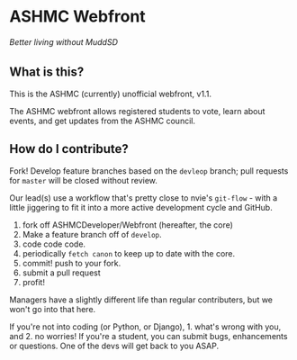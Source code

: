 # ASHMC Webfront

###### Better living without MuddSD

## What is this?

This is the ASHMC (currently) unofficial webfront, v1.1.

The ASHMC webfront allows registered students to vote, learn about events, and get updates from
the ASHMC council.

## How do I contribute?

Fork! Develop feature branches based on the `devleop` branch; pull requests for
`master` will be closed without review.

Our lead(s) use a workflow that's pretty close to nvie's `git-flow` - with a
little jiggering to fit it into a more active development cycle and GitHub.

1. fork off ASHMCDeveloper/Webfront (hereafter, the core)
1. Make a feature branch off of `develop`.
2. code code code.
3. periodically `fetch canon` to keep up to date with the core.
4. commit! push to your fork.
5. submit a pull request
6. profit!

Managers have a slightly different life than regular contributers, but we won't
go into that here.

If you're not into coding (or Python, or Django), 1. what's wrong with you,
and 2. no worries! If you're a student, you can submit bugs, enhancements or
questions. One of the devs will get back to you ASAP.
